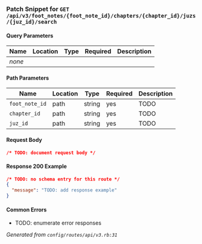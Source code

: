 <!-- PATCH:GET /api/v3/foot_notes/{foot_note_id}/chapters/{chapter_id}/juzs/{juz_id}/search -->
### Patch Snippet for `GET /api/v3/foot_notes/{foot_note_id}/chapters/{chapter_id}/juzs/{juz_id}/search`

#### Query Parameters
| Name | Location | Type | Required | Description |
| ---- | -------- | ---- | -------- | ----------- |
| _none_ |  |  |  |  |

#### Path Parameters
| Name | Location | Type | Required | Description |
| ---- | -------- | ---- | -------- | ----------- |
| `foot_note_id` | path | string | yes | TODO |
| `chapter_id` | path | string | yes | TODO |
| `juz_id` | path | string | yes | TODO |

#### Request Body
```json
/* TODO: document request body */
```

#### Response 200 Example
```json
/* TODO: no schema entry for this route */
{
  "message": "TODO: add response example"
}
```

#### Common Errors
- TODO: enumerate error responses

_Generated from `config/routes/api/v3.rb:31`_
